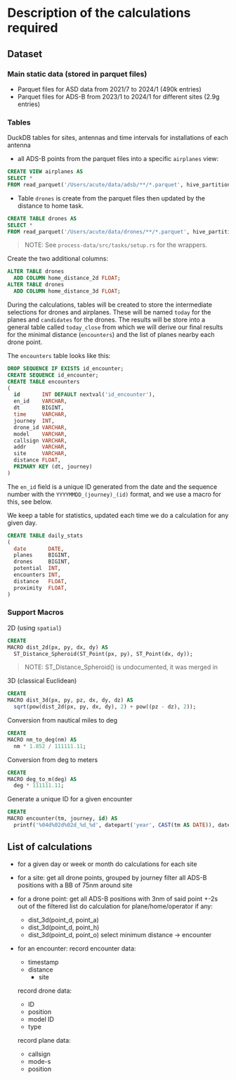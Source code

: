 # Description of the calculations required

## Dataset

### Main static data (stored in parquet files)

- Parquet files for ASD data from 2021/7 to 2024/1      (490k entries)
- Parquet files for ADS-B from 2023/1 to 2024/1 for different sites (2.9g entries)

### Tables

DuckDB tables for sites, antennas and time intervals for installations of each antenna

- all ADS-B points from the parquet files into a specific `airplanes` view:

```sql
CREATE VIEW airplanes AS
SELECT *
FROM read_parquet('/Users/acute/data/adsb/**/*.parquet', hive_partitioning = true);
```

- Table `drones` is create from the parquet files then updated by the distance to home task.

```sql
CREATE TABLE drones AS
SELECT *
FROM read_parquet('/Users/acute/data/drones/**/*.parquet', hive_partitioning = true);
```

> NOTE: See `process-data/src/tasks/setup.rs` for the wrappers.

Create the two additional columns:

```sql
ALTER TABLE drones
  ADD COLUMN home_distance_2d FLOAT;
ALTER TABLE drones
  ADD COLUMN home_distance_3d FLOAT;
```

During the calculations, tables will be created to store the intermediate selections for drones and airplanes. These
will be named `today` for the planes and `candidates` for the drones. The results will be store into a general table
called `today_close` from which we will derive our final results for the minimal distance (`encounters`) and the list of
planes nearby each drone point.

The `encounters` table looks like this:

```sql
DROP SEQUENCE IF EXISTS id_encounter;
CREATE SEQUENCE id_encounter;
CREATE TABLE encounters
(
  id       INT DEFAULT nextval('id_encounter'),
  en_id    VARCHAR,
  dt       BIGINT,
  time     VARCHAR,
  journey  INT,
  drone_id VARCHAR,
  model    VARCHAR,
  callsign VARCHAR,
  addr     VARCHAR,
  site     VARCHAR,
  distance FLOAT,
  PRIMARY KEY (dt, journey)
)
```

The `en_id` field is a unique ID generated from the date and the sequence number with the `YYYYMMDD_(journey)_(id)`
format, and we use a macro for this, see below.

We keep a table for statistics, updated each time we do a calculation for any given day.

```sql
CREATE TABLE daily_stats
(
  date       DATE,
  planes     BIGINT,
  drones     BIGINT,
  potential  INT,
  encounters INT,
  distance   FLOAT,
  proximity  FLOAT,
)
```

### Support Macros

2D (using `spatial`)

```sql
CREATE
MACRO dist_2d(px, py, dx, dy) AS
  ST_Distance_Spheroid(ST_Point(px, py), ST_Point(dx, dy));
```

> NOTE: ST_Distance_Spheroid() is undocumented, it was merged in

3D (classical Euclidean)

```sql
CREATE
MACRO dist_3d(px, py, pz, dx, dy, dz) AS
  sqrt(pow(dist_2d(px, py, dx, dy), 2) + pow((pz - dz), 2));
```

Conversion from nautical miles to deg

```sql
CREATE
MACRO nm_to_deg(nm) AS
  nm * 1.852 / 111111.11;
```

Conversion from deg to meters

```sql
CREATE
MACRO deg_to_m(deg) AS
  deg * 111111.11;
```

Generate a unique ID for a given encounter

```sql
CREATE
MACRO encounter(tm, journey, id) AS
  printf('%04d%02d%02d_%d_%d', datepart('year', CAST(tm AS DATE)), datepart('month', CAST(tm AS DATE)), datepart('day', CAST(tm AS DATE)), journey, id);
```

## List of calculations

- for a given day or week or month
  do calculations for each site

- for a site:
  get all drone points, grouped by journey
  filter all ADS-B positions with a BB of 75nm around site

- for a drone point:
  get all ADS-B positions with 3nm of said point +-2s out of the filtered list
  do calculation for plane/home/operator if any:
    * dist_3d(point_d, point_a)
    * dist_3d(point_d, point_h)
    * dist_3d(point_d, point_o)
      select minimum distance -> encounter

- for an encounter:
  record encounter data:
    * timestamp
  * distance
    * site

  record drone data:
    * ID
    * position
    * model ID
    * type

  record plane data:
    * callsign
    * mode-s
    * position

